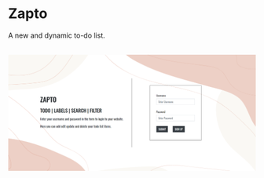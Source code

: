 # Zapto    

 A new and dynamic to-do list.    
 </br>
 
![](https://github.com/ZAP-Web-Projects/Zapto/blob/master/indexScreenshot.png)
